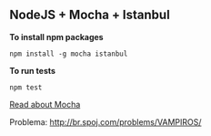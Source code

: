 ## NodeJS + Mocha + Istanbul

**To install npm packages**

```
npm install -g mocha istanbul
```

**To run tests**
```
npm test
```

[Read about Mocha](http://mochajs.org/)

Problema: http://br.spoj.com/problems/VAMPIROS/
